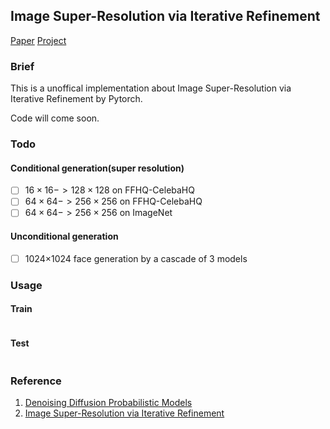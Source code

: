 ## Image Super-Resolution via Iterative Refinement

[Paper](https://arxiv.org/pdf/2104.07636.pdf ) 	[Project](https://iterative-refinement.github.io/ )



### Brief

This is a unoffical implementation about Image Super-Resolution via Iterative Refinement by Pytorch.

Code will come soon.



### Todo

#### Conditional generation(super resolution)

- [ ] $16\times16 -> 128\times128$ on FFHQ-CelebaHQ
- [ ] $64\times64 -> 256\times256$ on FFHQ-CelebaHQ
- [ ] $64\times64 -> 256\times256$  on ImageNet 

#### Unconditional generation

- [ ] 1024×1024 face generation by a cascade of 3 models



### Usage

#### Train

```

```



#### Test

```

```



### Reference

1. [Denoising Diffusion Probabilistic Models](https://arxiv.org/pdf/2006.11239.pdf)
2. [Image Super-Resolution via Iterative Refinement](https://arxiv.org/pdf/2104.07636.pdf)



